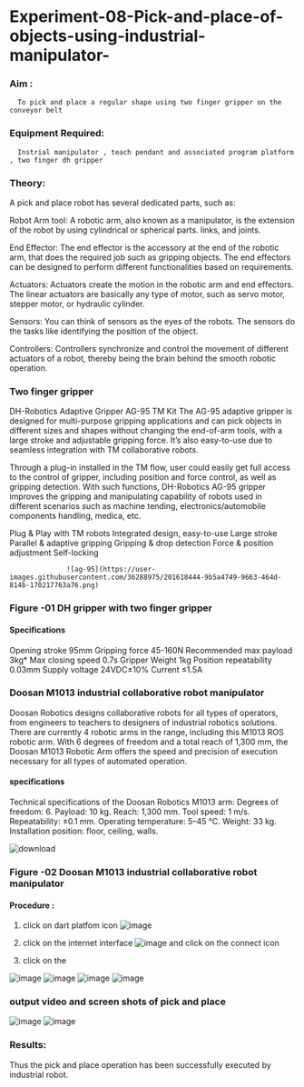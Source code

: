 # Experiment-08-Pick-and-place-of-objects-using-industrial-manipulator-

### Aim :
      To pick and place a regular shape using two finger gripper on the conveyor belt 
### Equipment Required: 
      Instrial manipulator , teach pendant and associated program platform , two finger dh gripper 
      
### Theory: 

A pick and place robot has several dedicated parts, such as:

Robot Arm tool: A robotic arm, also known as a manipulator, is the extension of the robot by using cylindrical or spherical parts. links, and joints.

End Effector: The end effector is the accessory at the end of the robotic arm, that does the required job such as gripping objects. The end effectors can be designed to perform different functionalities based on requirements.

Actuators: Actuators create the motion in the robotic arm and end effectors. The linear actuators are basically any type of motor, such as servo motor, stepper motor, or hydraulic cylinder.

Sensors: You can think of sensors as the eyes of the robots. The sensors do the tasks like identifying the position of the object.

Controllers: Controllers synchronize and control the movement of different actuators of a robot, thereby being the brain behind the smooth robotic operation.


### Two finger gripper 

DH-Robotics
Adaptive Gripper AG-95 TM Kit
The AG-95 adaptive gripper is designed for multi-purpose gripping applications and can pick objects in different sizes and shapes without changing the end-of-arm tools, with a large stroke and adjustable gripping force. It’s also easy-to-use due to seamless integration with TM collaborative robots.

Through a plug-in installed in the TM flow, user could easily get full access to the control of gripper, including position and force control, as well as gripping detection. With such functions, DH-Robotics AG-95 gripper improves the gripping and manipulating capability of robots used in different scenarios such as machine tending, electronics/automobile components handling, medica, etc.

Plug & Play with TM robots
Integrated design, easy-to-use
Large stroke
Parallel & adaptive gripping
Gripping & drop detection
Force & position adjustment
Self-locking

                  ![ag-95](https://user-images.githubusercontent.com/36288975/201618444-9b5a4749-9663-464d-814b-170217763a76.png)
### Figure -01 DH gripper with two finger gripper 

#### Specifications

Opening stroke	95mm
Gripping force 	45-160N
Recommended max payload	3kg*
Max closing speed	0.7s
Gripper Weight	1kg
Position repeatability	0.03mm
Supply voltage	24VDC±10%
Current	≤1.5A



### Doosan M1013 industrial collaborative robot manipulator 
Doosan Robotics designs collaborative robots for all types of operators, from engineers to teachers to designers of industrial robotics solutions. There are currently 4 robotic arms in the range, including this M1013 ROS robotic arm. With 6 degrees of freedom and a total reach of 1,300 mm, the Doosan M1013 Robotic Arm offers the speed and precision of execution necessary for all types of automated operation.

#### specifications 
Technical specifications of the Doosan Robotics M1013 arm:
Degrees of freedom: 6.
Payload: 10 kg.
Reach: 1,300 mm.
Tool speed: 1 m/s.
Repeatability: ±0.1 mm.
Operating temperature: 5–45 °C.
Weight: 33 kg.
Installation position: floor, ceiling, walls.



![download](https://user-images.githubusercontent.com/36288975/201624230-89cc83ff-cecd-49ea-84c6-c67066e9d157.jpg)

### Figure -02 Doosan M1013 industrial collaborative robot manipulator 

#### Procedure : 

1. click on dart platfom icon ![image](https://user-images.githubusercontent.com/36288975/201621038-f1248586-5c20-40fd-8a74-68c7d8b44939.png)
2. click on the internet interface 
![image](https://user-images.githubusercontent.com/36288975/201621235-3b8b46a9-3c19-4207-9ea2-6a7954eb6135.png)
and click on the connect icon 

3. click on the 

![image](https://github.com/Sharonsteffani2005/Experiment-08-Pick-and-place-of-objects-using-industrial-manipulator-/assets/144979934/14729c22-cdc6-45d0-9974-3c9123cb9447)
![image](https://github.com/Sharonsteffani2005/Experiment-08-Pick-and-place-of-objects-using-industrial-manipulator-/assets/144979934/c6fc3863-b06f-4fe3-a93b-76f097a19491)
![image](https://github.com/Sharonsteffani2005/Experiment-08-Pick-and-place-of-objects-using-industrial-manipulator-/assets/144979934/be1dcb9c-6411-4b81-a7f5-71ed2f9df85a)
![image](https://github.com/Sharonsteffani2005/Experiment-08-Pick-and-place-of-objects-using-industrial-manipulator-/assets/144979934/857ebcd2-aabd-47c9-9b1a-3fa89b8320fd)
### output video and screen shots of pick and place 
![image](https://github.com/Sharonsteffani2005/Experiment-08-Pick-and-place-of-objects-using-industrial-manipulator-/assets/144979934/a97f197d-16b2-4abc-bd79-1badec586f2c)
![image](https://github.com/Sharonsteffani2005/Experiment-08-Pick-and-place-of-objects-using-industrial-manipulator-/assets/144979934/75cf3e0a-cedd-4bdc-aeb9-2aece9e5c324)

### Results: 

Thus the pick and place operation has been successfully executed by industrial robot.




